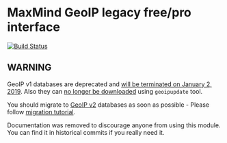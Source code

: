 # MaxMind GeoIP legacy free/pro interface

[![Build Status](https://travis-ci.org/bbkr/GeoIPerl6.svg?branch=master)](https://travis-ci.org/bbkr/GeoIPerl6)

## WARNING

GeoIP v1 databases are deprecated and [will be terminated on January 2, 2019](https://dev.maxmind.com/geoip/legacy/geolite/).
Also they can [no longer be downloaded](https://github.com/maxmind/geoipupdate/issues/95) using `geoipupdate` tool.

You should migrate to [GeoIP v2](https://github.com/bbkr/GeoIP2) databases as soon as possible -
Please follow [migration tutorial](https://github.com/bbkr/GeoIPErl6/blob/master/Migration.md).

Documentation was removed to discourage anyone from using this module.
You can find it in historical commits if you really need it.

